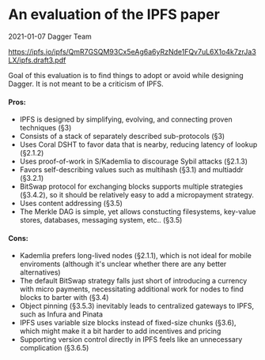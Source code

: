 An evaluation of the IPFS paper
===============================

2021-01-07 Dagger Team

https://ipfs.io/ipfs/QmR7GSQM93Cx5eAg6a6yRzNde1FQv7uL6X1o4k7zrJa3LX/ipfs.draft3.pdf

Goal of this evaluation is to find things to adopt or avoid while designing
Dagger. It is not meant to be a criticism of IPFS.

#### Pros:

+ IPFS is designed by simplifying, evolving, and connecting proven techniques
  (§3)
+ Consists of a stack of separately described sub-protocols (§3)
+ Uses Coral DSHT to favor data that is nearby, reducing latency of lookup
  (§2.1.2)
+ Uses proof-of-work in S/Kademlia to discourage Sybil attacks (§2.1.3)
+ Favors self-describing values such as multihash (§3.1) and multiaddr (§3.2.1)
+ BitSwap protocol for exchanging blocks supports multiple strategies (§3.4.2),
  so it should be relatively easy to add a micropayment strategy.
+ Uses content addressing (§3.5)
+ The Merkle DAG is simple, yet allows constucting filesystems,
  key-value stores, databases, messaging system, etc.. (§3.5)

#### Cons:

- Kademlia prefers long-lived nodes (§2.1.1), which is not ideal for mobile
  enviroments (although it's unclear whether there are any better alternatives)
- The default BitSwap strategy falls just short of introducing a currency with
  micro payments, necessitating additional work for nodes to find blocks to 
  barter with (§3.4)
- Object pinning (§3.5.3) inevitably leads to centralized gateways to IPFS, such
  as Infura and Pinata
- IPFS uses variable size blocks instead of fixed-size chunks (§3.6), which
  might make it a bit harder to add incentives and pricing
- Supporting version control directly in IPFS feels like an unnecessary
  complication (§3.6.5)
